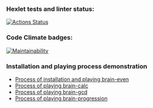 ### Hexlet tests and linter status:
[![Actions Status](https://github.com/dmsavvin/python-project-49/workflows/hexlet-check/badge.svg)](https://github.com/dmsavvin/python-project-49/actions)

### Code Climate badges:
[![Maintainability](https://api.codeclimate.com/v1/badges/7289eeff44509135f2ff/maintainability)](https://codeclimate.com/github/dmsavvin/python-project-49/maintainability)

### Installation and playing process demonstration
+ [Process of installation and playing brain-even](https://asciinema.org/a/weOnyiOErqFuYUVo404JisXEo)
+ [Process of playing brain-calc](https://asciinema.org/a/wMxcZBo6J1pBZt1fnZY6X1EEs)
+ [Process of playing brain-gcd](https://asciinema.org/a/6Ymi45QrfxM6bN1eo5oI85MMC)
+ [Process of playing brain-progression](https://asciinema.org/a/rrFkgOnzEfMFFQ5Xkof6zx4hb)